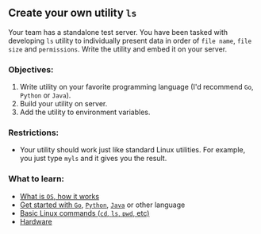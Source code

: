 ## Create your own utility `ls`
Your team has a standalone test server. You have been tasked with developing `ls` utility to individually present data in order of `file name`, `file size` and `permissions`. Write the utility and embed it on your server.

### Objectives:
1) Write utility on your favorite programming language (I'd recommend `Go`, `Python` or `Java`).
2) Build your utility on server.
3) Add the utility to  environment variables.

### Restrictions:
- Your utility should work just like standard Linux utilities. For example, you just type `myls` and it gives you the result.

### What to learn:
- [What is `OS`, how it works](https://mattchw.medium.com/overview-of-operating-system-cc3f6f6bb062)
- [Get started with `Go`](https://go.dev/tour/welcome/1), [`Python`](https://www.python.org/about/gettingstarted/), [`Java`](https://dev.java/learn/getting-started/) or other language
- [Basic Linux commands (`cd`, `ls`, `pwd`, etc)](https://www.hostinger.com/tutorials/linux-commands)
- [Hardware](https://www.techtarget.com/searchnetworking/definition/hardware)